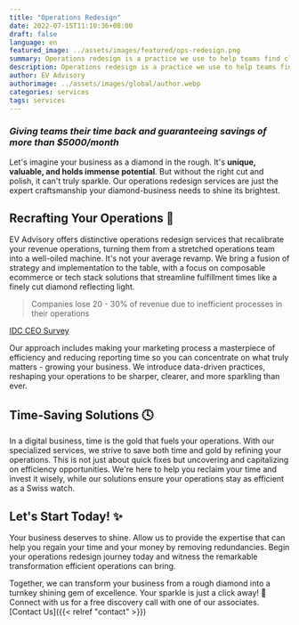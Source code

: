 ```yaml
---
title: "Operations Redesign"
date: 2022-07-15T11:10:36+08:00
draft: false
language: en
featured_image: ../assets/images/featured/ops-redesign.png
summary: Operations redesign is a practice we use to help teams find clarity and peace of mind in their day to day business. We audit your existing practices and help reduce inefficiencies to give you your time back.
description: Operations redesign is a practice we use to help teams find clarity and peace of mind in their day to day business. We audit your existing practices and help reduce inefficiencies to give you your time back.  
author: EV Advisory
authorimage: ../assets/images/global/author.webp
categories: services
tags: services
---
```


### *Giving teams their time back and guaranteeing savings of more than $5000/month*   

Let's imagine your business as a diamond in the rough. It's **unique, valuable, and holds immense potential**. But without the right cut and polish, it can't truly sparkle. Our operations redesign services are just the expert craftsmanship your diamond-business needs to shine its brightest.  


## Recrafting Your Operations 💎  

 EV Advisory offers distinctive operations redesign services that recalibrate your revenue operations, turning them from a stretched operations team into a well-oiled machine. It's not your average revamp. We bring a fusion of strategy and implementation to the table, with a focus on composable ecommerce or tech stack solutions that streamline fulfillment times like a finely cut diamond reflecting light.   

> Companies lose 20 - 30% of revenue due to inefficient processes in their operations  
  
[IDC CEO Survey](https://blogs.idc.com/2022/11/11/digital-first-the-evolving-relationship-of-business-and-technology/)  
   

 Our approach includes making your marketing process a masterpiece of efficiency and reducing reporting time so you can concentrate on what truly matters - growing your business. We introduce data-driven practices, reshaping your operations to be sharper, clearer, and more sparkling than ever.  

## Time-Saving Solutions 🕓  
In a digital business, time is the gold that fuels your operations. With our specialized services, we strive to save both time and gold by refining your operations. This is not just about quick fixes but uncovering and capitalizing on efficiency opportunities. We're here to help you reclaim your time and invest it wisely, while our solutions ensure your operations stay as efficient as a Swiss watch.  


## Let's Start Today! ✨  

Your business deserves to shine. Allow us to provide the expertise that can help you regain your time and your money by removing redundancies. Begin your operations redesign journey today and witness the remarkable transformation efficient operations can bring.

Together, we can transform your business from a rough diamond into a turnkey shining gem of excellence. Your sparkle is just a click away! 🌟 Connect with us for a free discovery call with one of our associates. [Contact Us]({{< relref "contact" >}}) 
